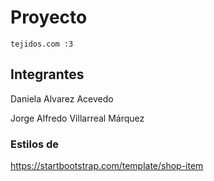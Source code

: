 # Proyecto 

    tejidos.com :3

## Integrantes

Daniela Alvarez Acevedo

Jorge Alfredo Villarreal Márquez

### Estilos de

<https://startbootstrap.com/template/shop-item>



